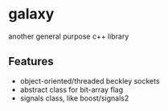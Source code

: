 # galaxy

another general purpose c++ library

## Features

- object-oriented/threaded beckley sockets
- abstract class for bit-array flag
- signals class, like boost/signals2 

